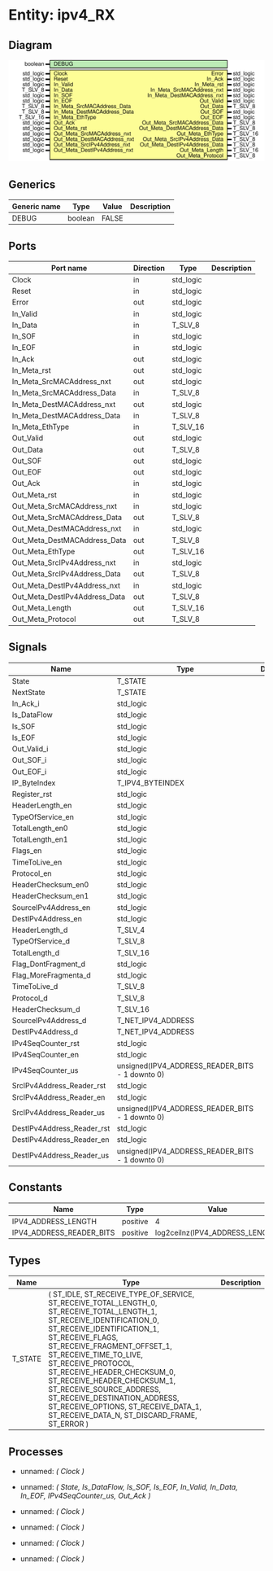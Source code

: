 # Entity: ipv4_RX
## Diagram
![Diagram](ipv4_RX.svg "Diagram")
## Generics
| Generic name | Type    | Value | Description |
| ------------ | ------- | ----- | ----------- |
| DEBUG        | boolean | FALSE |             |
## Ports
| Port name                     | Direction | Type      | Description |
| ----------------------------- | --------- | --------- | ----------- |
| Clock                         | in        | std_logic |             |
| Reset                         | in        | std_logic |             |
| Error                         | out       | std_logic |             |
| In_Valid                      | in        | std_logic |             |
| In_Data                       | in        | T_SLV_8   |             |
| In_SOF                        | in        | std_logic |             |
| In_EOF                        | in        | std_logic |             |
| In_Ack                        | out       | std_logic |             |
| In_Meta_rst                   | out       | std_logic |             |
| In_Meta_SrcMACAddress_nxt     | out       | std_logic |             |
| In_Meta_SrcMACAddress_Data    | in        | T_SLV_8   |             |
| In_Meta_DestMACAddress_nxt    | out       | std_logic |             |
| In_Meta_DestMACAddress_Data   | in        | T_SLV_8   |             |
| In_Meta_EthType               | in        | T_SLV_16  |             |
| Out_Valid                     | out       | std_logic |             |
| Out_Data                      | out       | T_SLV_8   |             |
| Out_SOF                       | out       | std_logic |             |
| Out_EOF                       | out       | std_logic |             |
| Out_Ack                       | in        | std_logic |             |
| Out_Meta_rst                  | in        | std_logic |             |
| Out_Meta_SrcMACAddress_nxt    | in        | std_logic |             |
| Out_Meta_SrcMACAddress_Data   | out       | T_SLV_8   |             |
| Out_Meta_DestMACAddress_nxt   | in        | std_logic |             |
| Out_Meta_DestMACAddress_Data  | out       | T_SLV_8   |             |
| Out_Meta_EthType              | out       | T_SLV_16  |             |
| Out_Meta_SrcIPv4Address_nxt   | in        | std_logic |             |
| Out_Meta_SrcIPv4Address_Data  | out       | T_SLV_8   |             |
| Out_Meta_DestIPv4Address_nxt  | in        | std_logic |             |
| Out_Meta_DestIPv4Address_Data | out       | T_SLV_8   |             |
| Out_Meta_Length               | out       | T_SLV_16  |             |
| Out_Meta_Protocol             | out       | T_SLV_8   |             |
## Signals
| Name                       | Type                                            | Description |
| -------------------------- | ----------------------------------------------- | ----------- |
| State                      | T_STATE                                         |             |
| NextState                  | T_STATE                                         |             |
| In_Ack_i                   | std_logic                                       |             |
| Is_DataFlow                | std_logic                                       |             |
| Is_SOF                     | std_logic                                       |             |
| Is_EOF                     | std_logic                                       |             |
| Out_Valid_i                | std_logic                                       |             |
| Out_SOF_i                  | std_logic                                       |             |
| Out_EOF_i                  | std_logic                                       |             |
| IP_ByteIndex               | T_IPV4_BYTEINDEX                                |             |
| Register_rst               | std_logic                                       |             |
| HeaderLength_en            | std_logic                                       |             |
| TypeOfService_en           | std_logic                                       |             |
| TotalLength_en0            | std_logic                                       |             |
| TotalLength_en1            | std_logic                                       |             |
| Flags_en                   | std_logic                                       |             |
| TimeToLive_en              | std_logic                                       |             |
| Protocol_en                | std_logic                                       |             |
| HeaderChecksum_en0         | std_logic                                       |             |
| HeaderChecksum_en1         | std_logic                                       |             |
| SourceIPv4Address_en       | std_logic                                       |             |
| DestIPv4Address_en         | std_logic                                       |             |
| HeaderLength_d             | T_SLV_4                                         |             |
| TypeOfService_d            | T_SLV_8                                         |             |
| TotalLength_d              | T_SLV_16                                        |             |
| Flag_DontFragment_d        | std_logic                                       |             |
| Flag_MoreFragmenta_d       | std_logic                                       |             |
| TimeToLive_d               | T_SLV_8                                         |             |
| Protocol_d                 | T_SLV_8                                         |             |
| HeaderChecksum_d           | T_SLV_16                                        |             |
| SourceIPv4Address_d        | T_NET_IPV4_ADDRESS                              |             |
| DestIPv4Address_d          | T_NET_IPV4_ADDRESS                              |             |
| IPv4SeqCounter_rst         | std_logic                                       |             |
| IPv4SeqCounter_en          | std_logic                                       |             |
| IPv4SeqCounter_us          | unsigned(IPV4_ADDRESS_READER_BITS - 1 downto 0) |             |
| SrcIPv4Address_Reader_rst  | std_logic                                       |             |
| SrcIPv4Address_Reader_en   | std_logic                                       |             |
| SrcIPv4Address_Reader_us   | unsigned(IPV4_ADDRESS_READER_BITS - 1 downto 0) |             |
| DestIPv4Address_Reader_rst | std_logic                                       |             |
| DestIPv4Address_Reader_en  | std_logic                                       |             |
| DestIPv4Address_Reader_us  | unsigned(IPV4_ADDRESS_READER_BITS - 1 downto 0) |             |
## Constants
| Name                     | Type     | Value                            | Description |
| ------------------------ | -------- | -------------------------------- | ----------- |
| IPV4_ADDRESS_LENGTH      | positive |  4                               |             |
| IPV4_ADDRESS_READER_BITS | positive |  log2ceilnz(IPV4_ADDRESS_LENGTH) |             |
## Types
| Name    | Type                                                                                                                                                                                                                                                                                                                                                                                                                                                                                                                             | Description |
| ------- | -------------------------------------------------------------------------------------------------------------------------------------------------------------------------------------------------------------------------------------------------------------------------------------------------------------------------------------------------------------------------------------------------------------------------------------------------------------------------------------------------------------------------------- | ----------- |
| T_STATE | ( 		ST_IDLE, 																		ST_RECEIVE_TYPE_OF_SERVICE,		ST_RECEIVE_TOTAL_LENGTH_0,		ST_RECEIVE_TOTAL_LENGTH_1, 			ST_RECEIVE_IDENTIFICATION_0,	ST_RECEIVE_IDENTIFICATION_1,	ST_RECEIVE_FLAGS,							ST_RECEIVE_FRAGMENT_OFFSET_1, 			ST_RECEIVE_TIME_TO_LIVE,			ST_RECEIVE_PROTOCOL,					ST_RECEIVE_HEADER_CHECKSUM_0,	ST_RECEIVE_HEADER_CHECKSUM_1, 			ST_RECEIVE_SOURCE_ADDRESS, 			ST_RECEIVE_DESTINATION_ADDRESS, 			ST_RECEIVE_OPTIONS, 			ST_RECEIVE_DATA_1,						ST_RECEIVE_DATA_N, 		ST_DISCARD_FRAME, 		ST_ERROR 	) |             |
## Processes
- unnamed: _( Clock )_

- unnamed: _( State, Is_DataFlow, Is_SOF, Is_EOF, In_Valid, In_Data, In_EOF, IPv4SeqCounter_us, Out_Ack )_

- unnamed: _( Clock )_

- unnamed: _( Clock )_

- unnamed: _( Clock )_

- unnamed: _( Clock )_

